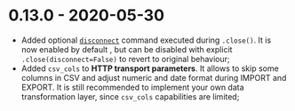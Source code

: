 # 0.13.0 - 2020-05-30

- Added optional [`disconnect`](https://github.com/exasol/websocket-api/blob/master/WebsocketAPI.md#disconnect-closes-a-connection-to-exasol) command executed during `.close()`. It is now enabled by default , but can be disabled with explicit `.close(disconnect=False)` to revert to original behaviour;
- Added `csv_cols` to **HTTP transport parameters**. It allows to skip some columns in CSV and adjust numeric and date format during IMPORT and EXPORT. It is still recommended to implement your own data transformation layer, since `csv_cols` capabilities are limited;

